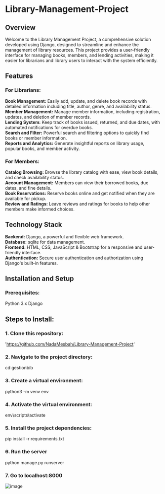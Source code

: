 # Library-Management-Project
## Overview
Welcome to the Library Management Project, a comprehensive solution developed using Django, designed to streamline and enhance the management of library resources. This project provides a user-friendly interface for managing books, members, and lending activities, making it easier for librarians and library users to interact with the system efficiently.
## Features
### For Librarians:
<b>Book Management:</b> Easily add, update, and delete book records with detailed information including title, author, genre, and availability status.<br>
<b>Member Management:</b> Manage member information, including registration, updates, and deletion of member records.<br>
<b>Lending System:</b> Keep track of books issued, returned, and due dates, with automated notifications for overdue books.<br>
<b>Search and Filter:</b> Powerful search and filtering options to quickly find books or member information.<br>
<b>Reports and Analytics:</b> Generate insightful reports on library usage, popular books, and member activity.<br>
### For Members:
<b>Catalog Browsing:</b> Browse the library catalog with ease, view book details, and check availability status.<br>
<b>Account Management:</b> Members can view their borrowed books, due dates, and fine details.<br>
<b>Book Reservations:</b> Reserve books online and get notified when they are available for pickup.<br>
<b>Review and Ratings:</b> Leave reviews and ratings for books to help other members make informed choices.<br>
## Technology Stack
<b>Backend:</b> Django, a powerful and flexible web framework.<br>
<b>Database:</b> sqlite for data management.<br>
<b>Frontend:</b> HTML, CSS, JavaScript & Bootstrap for a responsive and user-friendly interface.<br>
<b>Authentication:</b> Secure user authentication and authorization using Django's built-in features.<br>
## Installation and Setup
### Prerequisites:
Python 3.x
Django
## Steps to Install:
### 1. Clone this repository: 
'https://github.com/NadaMesbah/Library-Management-Project'
### 2. Navigate to the project directory:
  cd gestionbib
### 3. Create a virtual environment:
  python3 -m venv env
### 4. Activate the virtual environment:
   env\scripts\activate
### 5. Install the project dependencies:
  pip install -r requirements.txt
### 6. Run the server
  python manage.py runserver
### 7. Go to localhost:8000
![image](https://github.com/user-attachments/assets/a6a6b5fe-3637-4cfb-95ad-b87452196511)
